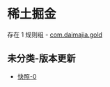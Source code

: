 # 稀土掘金

存在 1 规则组 - [com.daimajia.gold](/src/apps/com.daimajia.gold.ts)

## 未分类-版本更新

- [快照-0](https://i.gkd.li/i/13498703)
